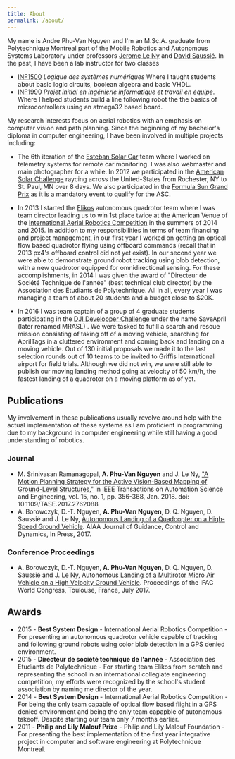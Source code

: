 ```yaml
---
title: About
permalink: /about/
---
```


My name is Andre Phu-Van Nguyen and I'm an M.Sc.A. graduate from Polytechnique
Montreal part of the Mobile Robotics and Autonomous Systems Laboratory under
professors [Jerome Le Ny](http://www.professeurs.polymtl.ca/jerome.le-ny/)
and [David Saussié](http://www.polymtl.ca/recherche/rc/en/professeurs/details.php?NoProf=513).
In the past, I have been a lab instructor for two classes

* [INF1500](http://www.polymtl.ca/etudes/cours/details.php?sigle=INF1500)
*Logique des systèmes numériques* Where I taught students about basic logic circuits, boolean algebra and basic VHDL.
* [INF1990](http://www.groupes.polymtl.ca/inf1995/)
*Projet initial en ingénierie informatique et travail en équipe*. Where I helped students build a line following robot the the basics of microcontrollers using an atmega32 based board.

My research interests focus on aerial robotics with an emphasis on computer
vision and path planning. Since the beginning of my bachelor's diploma in
computer engineering, I have been involved in multiple projects including:

* The 6th iteration of the [Esteban Solar Car](http://esteban.polymtl.ca) team
where I worked on telemetry systems for remote car monitoring. I was also webmaster
and main photographer for a while. In 2012 we participated in the
[American Solar Challenge](http://americansolarchallenge.org/the-competition/ascfsgp-2012/) raycing across
the United-States from Rochester, NY to St. Paul, MN over 8 days. We also participated
in the [Formula Sun Grand Prix](http://americansolarchallenge.org/the-competition/ascfsgp-2012/)
as it is a mandatory event to qualify for the ASC.

* In 2013 I started the [Elikos](http://elikos.polymtl.ca) autonomous quadrotor
team where I was team director leading us to win 1st place twice at the American
Venue of the [International Aerial Robotics Competition](http://aerialroboticscompetition.org/)
in the summers of 2014 and 2015.
In addition to my responsibilities in terms of team financing and project
management, in our first year I worked on getting an optical flow based quadrotor
flying using offboard commands (recall that in 2013 px4's offboard control did
not yet exist). In our second year we were able to demonstrate ground robot
tracking using blob detection, with a new quadrotor equipped for omnidirectional
sensing. For these accomplishments, in 2014 I was given the award of "Directeur de
Société Technique de l'année" (best technical club director) by the Association
des Étudiants de Polytechnique. All in all, every year I was managing a team of about 20
students and a budget close to $20K.

* In 2016 I was team captain of a group of 4 graduate students participating in
the [DJI Developper Challenge](https://developer.dji.com/news/2016-dji-developer-challenge-10-teams-enter-final-round/)
under the name SaveApril (later renamed MRASL) .
We were tasked to fufill a search and rescue
mission consisting of taking off of a moving vehicle, searching for AprilTags
in a cluttered environment and coming back and landing on a moving vehicle. Out
of 130 initial proposals we made it to the last selection rounds out of 10 teams
to be invited to Griffis International airport for field trials. Although we did
not win, we were still able to publish our moving landing method going at velocity
of 50 km/h, the fastest landing of a quadrotor on a moving platform as of yet.


## Publications

My involvement in these publications usually revolve around help with the actual 
implementation of these systems as I am proficient in programming due to my background 
in computer engineering while still having a good understanding of robotics.

### Journal

* M. Srinivasan Ramanagopal, **A. Phu-Van Nguyen** and J. Le Ny, ["A Motion Planning Strategy for the Active Vision-Based Mapping of Ground-Level Structures,"](http://ieeexplore.ieee.org/document/8093664/)  in IEEE Transactions on Automation Science and Engineering, vol. 15, no. 1, pp. 356-368, Jan. 2018.
doi: 10.1109/TASE.2017.2762088
* A. Borowczyk, D.-T. Nguyen, **A. Phu-Van Nguyen**, D. Q. Nguyen, D. Saussié and J. Le Ny, [Autonomous Landing of a Quadcopter on a High-Speed Ground Vehicle](https://arc.aiaa.org/doi/abs/10.2514/1.G002703). AIAA Journal of Guidance, Control and Dynamics, In Press, 2017.

### Conference Proceedings

* A. Borowczyk, D.-T. Nguyen, **A. Phu-Van Nguyen**, D. Q. Nguyen, D. Saussié and J. Le Ny, [Autonomous Landing of a Multirotor Micro Air Vehicle on a High Velocity Ground Vehicle](https://www.sciencedirect.com/science/article/pii/S2405896317326186). Proceedings of the IFAC World Congress, Toulouse, France, July 2017.

## Awards

* 2015 - **Best System Design** - International Aerial Robotics Competition - For presenting an autonomous quadrotor vehicle capable of tracking and following ground robots using color blob detection in a GPS denied environment.
* 2015 - **Directeur de société technique de l'année** - Association des Étudiants de Polytechnique - For starting team Elikos from scratch and representing the school in an international collegiate engineering competition, my efforts were recognized by the school's student association by naming me director of the year.
* 2014 - **Best System Design** - International Aerial Robotics Competition - For being the only team capable of optical flow based flight in a GPS denied environment and being the only team capapble of autonomous takeoff. Despite starting our team only 7 months earlier.
* 2011 - **Philip and Lily Malouf Prize** - Philip and Lily Malouf Foundation - For presenting the best implementation of the first year integrative project in computer and software engineering at Polytechnique Montreal.
